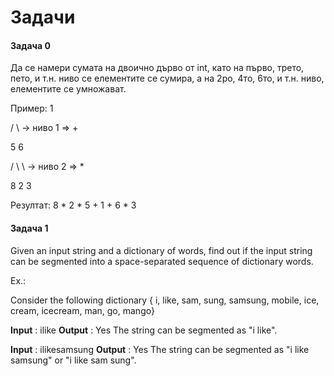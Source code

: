 # Задачи

#### Задача 0

Да се намери сумата на двоично дърво от int, като на първо, трето, пето, и т.н. ниво се елементите се сумира, а на 2ро, 4то, 6то, и т.н. ниво, елементите се умножават.

Пример:
    1
    
   / \      -> ниво 1 => +
   
  5   6
  
 / \   \    -> ниво 2 => *
 
8   2   3

Резултат: 8 * 2 * 5 + 1 + 6 * 3


#### Задача 1


Given an input string and a dictionary of words, find out if the input string can be segmented into a space-separated sequence of dictionary words.

Ex.:

Consider the following dictionary 
{ i, like, sam, sung, samsung, mobile, ice, 
  cream, icecream, man, go, mango}

**Input** :  ilike
**Output** : Yes 
The string can be segmented as "i like".

**Input** :  ilikesamsung
**Output** : Yes
The string can be segmented as "i like samsung" or 
"i like sam sung".
